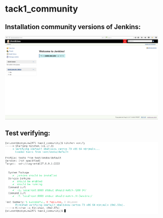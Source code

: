 # tack1_community

## Installation community versions of Jenkins:

<img src="1-1.png">

## Test verifying:

<img src="1-2.png">